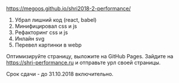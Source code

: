 https://megoos.github.io/shri2018-2-performance/

1. Убрал лишний код (react, babel)
2. Минифицировал css и js
3. Рефакторинг css и js
4. Инлайн svg
5. Перевел картинки в webp

Оптимизируйте страницу, выложите на GitHub Pages. Зайдите на https://shri-performance.ru и отправьте урл своей страницы.

Срок сдачи - до 31.10.2018 включительно.
